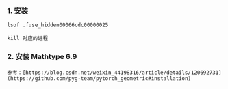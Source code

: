 ### 1. 安装

    lsof .fuse_hidden00066cdc00000025
    
    kill 对应的进程
    
### 2. 安装 Mathtype 6.9
    
    参考：[https://blog.csdn.net/weixin_44198316/article/details/120692731](https://github.com/pyg-team/pytorch_geometric#installation)
    
        
